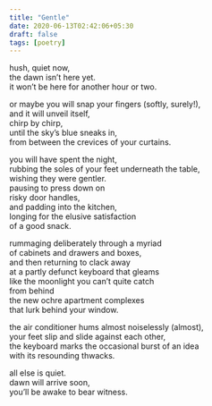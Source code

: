 ```yaml
---
title: "Gentle"
date: 2020-06-13T02:42:06+05:30
draft: false
tags: [poetry]
---
```


hush, quiet now,  
the dawn isn’t here yet.  
it won’t be here for another hour or two.  

or maybe you will snap your fingers (softly, surely!),  
and it will unveil itself,   
chirp by chirp,  
until the sky’s blue sneaks in,  
from between the crevices of your curtains.  

you will have spent the night,  
rubbing the soles of your feet underneath the table,  
wishing they were gentler.  
pausing to press down on   
risky door handles,  
and padding into the kitchen,  
longing for the elusive satisfaction   
of a good snack.  

rummaging deliberately through a myriad   
of cabinets and drawers and boxes,  
and then returning to clack away  
at a partly defunct keyboard that gleams   
like the moonlight you can’t quite catch   
from behind   
the new ochre apartment complexes  
that lurk behind your window.  

the air conditioner hums almost noiselessly (almost),  
your feet slip and slide against each other,   
the keyboard marks the occasional burst of an idea  
with its resounding thwacks.  

all else is quiet.  
dawn will arrive soon,   
you’ll be awake to bear witness.  